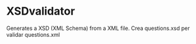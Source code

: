 # XSDvalidator
Generates a XSD (XML Schema) from a XML file.
Crea questions.xsd per validar questions.xml
